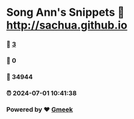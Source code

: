 # Song Ann's Snippets :link: http://sachua.github.io 
### :page_facing_up: [3](http://sachua.github.io/tag.html) 
### :speech_balloon: 0 
### :hibiscus: 34944 
### :alarm_clock: 2024-07-01 10:41:38 
### Powered by :heart: [Gmeek](https://github.com/Meekdai/Gmeek)
